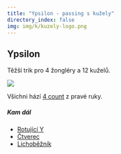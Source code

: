 ```yaml
---
title: "Ypsilon - passing s kužely"
directory_index: false
img: img/k/kuzely-logo.png
---
```


## Ypsilon


Těžší trik pro 4 žongléry a 12 kuželů.

![](img/k/kuzely-passing-ypsilona.png)

Všichni hází <a href="4count.html" title="Základ passování.">4 count</a> z pravé ruky.


##### Kam dál

- [Rotující Y](/kuzely/passing/rypsilon.html "Obtížnější varianta tohoto triku")
- [Čtverec](/kuzely/passing/box.html "Jednoduchý trik pro čtyři žongléry a dvanáct kuželů")
- [Lichoběžník](/kuzely/passing/lichobeznik.html "Trik pro čtyři žongléry a dvanáct kuželů")
